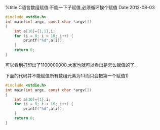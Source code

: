 %title C语言数组赋值:不能一下子赋值,必须循环挨个赋值
Date:2012-08-03 
```c
#include <stdio.h>
int main(int argc, const char *argv[])
{
    int a[10]={1,1},i;
    for (i = 0; i < 10; i++) {
        printf("%d",a[i]);
    }
    return 0;
}
```
可以看到打印出了1100000000,大家也就可以看出是怎么赋值的了.

下面的代码并不能赋值所有数组元素为1:(而只会把第一个赋值1) 

```c
#include <stdio.h>
int main(int argc, const char *argv[])
{
    int a[10]={1},i;
    for (i = 0; i < 10; i++) {
        printf("%d",a[i]);
    }
    return 0;
}
```
